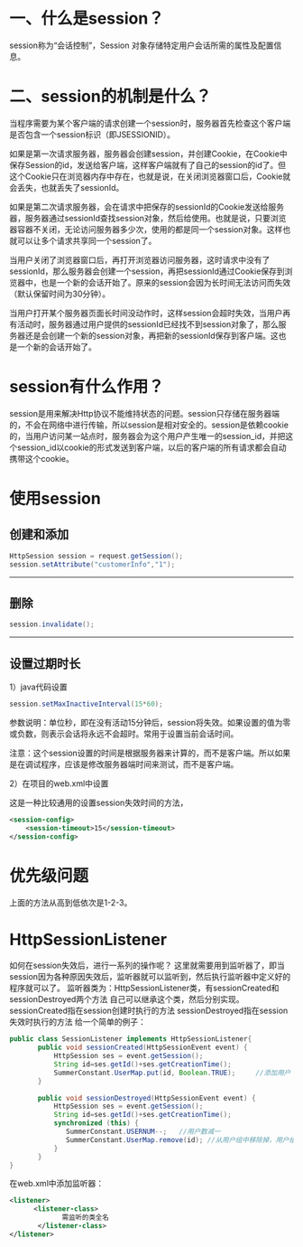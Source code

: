 # 一、什么是session？

session称为“会话控制”，Session 对象存储特定用户会话所需的属性及配置信息。

# 二、session的机制是什么？



当程序需要为某个客户端的请求创建一个session时，服务器首先检查这个客户端是否包含一个session标识（即JSESSIONID）。

如果是第一次请求服务器，服务器会创建session，并创建Cookie，在Cookie中保存Session的id，发送给客户端，这样客户端就有了自己的session的id了。但这个Cookie只在浏览器内存中存在，也就是说，在关闭浏览器窗口后，Cookie就会丢失，也就丢失了sessionId。

如果是第二次请求服务器，会在请求中把保存的sessionId的Cookie发送给服务器，服务器通过sessionId查找session对象，然后给使用。也就是说，只要浏览器容器不关闭，无论访问服务器多少次，使用的都是同一个session对象。这样也就可以让多个请求共享同一个session了。

当用户关闭了浏览器窗口后，再打开浏览器访问服务器，这时请求中没有了sessionId，那么服务器会创建一个session，再把sessionId通过Cookie保存到浏览器中，也是一个新的会话开始了。原来的session会因为长时间无法访问而失效（默认保留时间为30分钟）。

当用户打开某个服务器页面长时间没动作时，这样session会超时失效，当用户再有活动时，服务器通过用户提供的sessionId已经找不到session对象了，那么服务器还是会创建一个新的session对象，再把新的sessionId保存到客户端。这也是一个新的会话开始了。

# session有什么作用？

session是用来解决Http协议不能维持状态的问题。session只存储在服务器端的，不会在网络中进行传输，所以session是相对安全的。session是依赖cookie的，当用户访问某一站点时，服务器会为这个用户产生唯一的session_id，并把这个session_id以cookie的形式发送到客户端，以后的客户端的所有请求都会自动携带这个cookie。


# 使用session

## 创建和添加
```java
HttpSession session = request.getSession();
session.setAttribute("customerInfo","1");
```
-- --
## 删除

```java
session.invalidate();
```

-- --
## 设置过期时长

1）java代码设置
```java
session.setMaxInactiveInterval(15*60);
```
参数说明：单位秒，即在没有活动15分钟后，session将失效。如果设置的值为零或负数，则表示会话将永远不会超时。常用于设置当前会话时间。

注意：这个session设置的时间是根据服务器来计算的，而不是客户端。所以如果是在调试程序，应该是修改服务器端时间来测试，而不是客户端。

2）在项目的web.xml中设置

这是一种比较通用的设置session失效时间的方法，
```xml
<session-config>  
	<session-timeout>15</session-timeout>  
</session-config> 
```


# 优先级问题

上面的方法从高到低依次是1-2-3。


# HttpSessionListener

如何在session失效后，进行一系列的操作呢？
这里就需要用到监听器了，即当session因为各种原因失效后，监听器就可以监听到，然后执行监听器中定义好的程序就可以了。
监听器类为：HttpSessionListener类，有sessionCreated和sessionDestroyed两个方法
自己可以继承这个类，然后分别实现。
sessionCreated指在session创建时执行的方法
sessionDestroyed指在session失效时执行的方法
给一个简单的例子：
```java
public class SessionListener implements HttpSessionListener{         
       public void sessionCreated(HttpSessionEvent event) {   
           HttpSession ses = event.getSession();   
           String id=ses.getId()+ses.getCreationTime();   
           SummerConstant.UserMap.put(id, Boolean.TRUE);     //添加用户   
       }   
    
       public void sessionDestroyed(HttpSessionEvent event) {   
           HttpSession ses = event.getSession();   
           String id=ses.getId()+ses.getCreationTime();   
           synchronized (this) {   
              SummerConstant.USERNUM--;   //用户数减一   
              SummerConstant.UserMap.remove(id); //从用户组中移除掉，用户组为一个map   
           }   
       }   
}  

```
在web.xml中添加监听器：
```xml
<listener>  
      <listener-class>  
             需监听的类全名   
       </listener-class>  
</listener>  

```